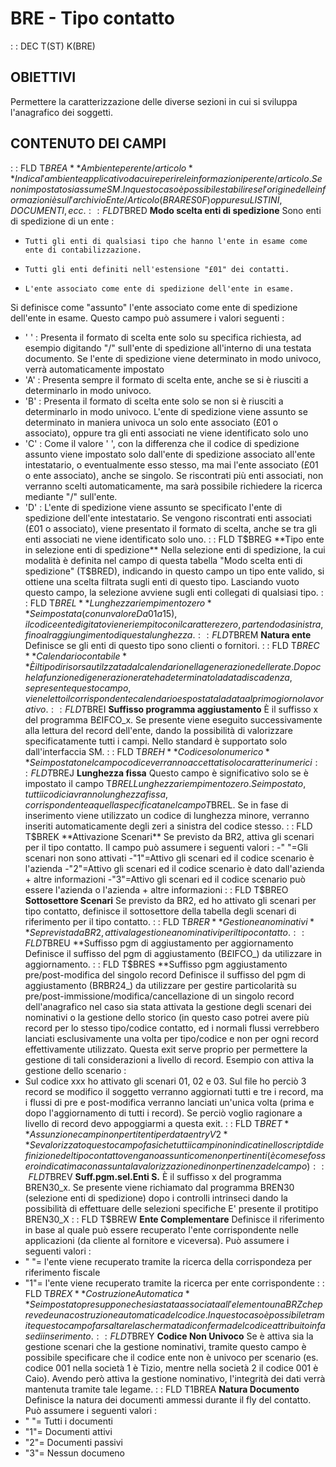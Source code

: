 # BRE - Tipo contatto
 :  : DEC T(ST) K(BRE)
## OBIETTIVI
Permettere la caratterizzazione delle diverse sezioni in cui si sviluppa l'anagrafico dei soggetti.
## CONTENUTO DEI CAMPI
 :  : FLD T$BREA **Ambiente per ente/articolo**
Indica l'ambiente applicativo da cui reperire le informazioni per ente/articolo. Se non impostato si assume SM. In questo caso è possibile stabilire se l'origine delle informazioni è sull'archivio Ente/Articolo (BRARES0F) oppure su LISTINI, DOCUMENTI, ecc.
 :  : FLD T$BRED **Modo scelta enti di spedizione**
Sono enti di spedizione di un ente : 
 *     Tutti gli enti di qualsiasi tipo che hanno l'ente in esame come ente di contabilizzazione.
 *     Tutti gli enti definiti nell'estensione "£01" dei contatti.
 *     L'ente associato come ente di spedizione dell'ente in esame.

Si definisce come "assunto" l'ente associato come ente di spedizione dell'ente in esame.
Questo campo può assumere i valori seguenti : 
- ' '  :  Presenta il formato di scelta ente solo su specifica richiesta, ad esempio digitando "/" sull'ente di spedizione all'interno di una testata  documento. Se l'ente di spedizione viene determinato in modo univoco, verrà automaticamente impostato
- 'A'  :  Presenta sempre il formato di scelta ente, anche se si è riusciti a determinarlo in modo univoco.
- 'B'  :  Presenta il formato di scelta ente solo se non si è riusciti a determinarlo in modo univoco. L'ente di spedizione viene assunto se determinato in maniera univoca un solo ente associato (£01 o associato), oppure tra gli enti associati ne viene identificato solo uno
- 'C'  :  Come il valore ' ', con la differenza che il codice di spedizione assunto viene impostato solo dall'ente di spedizione associato all'ente intestatario, o eventualmente esso stesso, ma mai l'ente associato (£01 o ente associato), anche se singolo.
Se riscontrati più enti associati, non verranno scelti automaticamente, ma sarà possibile richiedere la ricerca mediante "/" sull'ente.
- 'D'  :  L'ente di spedizione viene assunto se specificato l'ente di spedizione dell'ente intestatario. Se vengono riscontrati enti associati (£01 o associato), viene presentato il formato di scelta, anche se tra gli enti associati ne viene identificato solo uno.
 :  : FLD T$BREG **Tipo ente in selezione enti di spedizione**
Nella selezione enti di spedizione, la cui modalità è definita nel campo di questa tabella "Modo scelta enti di spedizione" (T$BRED), indicando in questo campo un tipo ente valido, si ottiene una scelta filtrata sugli enti di questo tipo.
Lasciando vuoto questo campo, la selezione avviene sugli enti collegati di qualsiasi tipo.
 :  : FLD T$BREL **Lunghezza riempimento zero**
Se impostata (con un valore Da 01 a 15), il codice ente digitato viene riempito con il carattere zero, partendo da sinistra, fino al raggiungimento di questa lunghezza.
 :  : FLD T$BREM **Natura ente**
Definisce se gli enti di questo tipo sono clienti o fornitori.
 :  : FLD T$BREC **Calendario contabile**
È il tipo di risorsa utilzzata dal calendario nella generazione delle rate. Dopo che la funzione di generazione rate ha determinato la data di scadenza, se presente questo campo, viene letto il corrispondente calendario e spostata la data al primo giorno lavorativo.
 :  : FLD T$BREI **Suffisso programma aggiustamento**
È il suffisso x del programma B£IFCO_x. Se presente viene eseguito successivamente alla lettura del record dell'ente, dando la possibilità di valorizzare specificatamente tutti i campi. Nello standard è supportato solo dall'interfaccia SM.
 :  : FLD T$BREH **Codice solo numerico**
Se impostato nel campo codice verranno accettati solo caratteri numerici
 :  : FLD T$BREJ **Lunghezza fissa**
Questo campo è significativo solo se è impostato il campo T$BREL Lunghezza riempimento zero.
Se impostato, tutti i codici avranno lunghezza fissa, corrispondente a quella specificata nel campo T$BREL.
Se in fase di inserimento viene utilizzato un codice di lunghezza minore, verranno inseriti automaticamente degli zeri a sinistra del codice stesso.
 :  : FLD T$BREK **Attivazione Scenari**
Se previsto da BR2, attiva gli scenari per il tipo contatto. Il campo può assumere i seguenti valori : 
-" "=Gli scenari non sono attivati
-"1"=Attivo gli scenari ed il codice scenario è l'azienda
-"2"=Attivo gli scenari ed il codice scenario è dato dall'azienda + altre informazioni
-"3"=Attivo gli scenari ed il codice scenario può essere l'azienda o l'azienda + altre informazioni
 :  : FLD T$BREO **Sottosettore Scenari**
Se previsto da BR2, ed ho attivato gli scenari per tipo contatto, definisce il sottosettore della tabella
degli scenari di riferimento per il tipo contatto.
 :  : FLD T$BRER **Gestione a nominativi**
Se prevista da BR2, attiva la gestione a nominativi per il tipo contatto.
 :  : FLD T$BREU **Suffisso pgm di aggiustamento per aggiornamento
Definisce il suffisso del pgm di aggiustamento (B£IFCO_) da utilizzare in aggiornamento.
 :  : FLD T$BRES **Suffisso pgm aggiustamento pre/post-modifica del singolo record
Definisce il suffisso del pgm di aggiustamento (BRBR24_) da utilizzare per gestire particolarità
su pre/post-immissione/modifica/cancellazione di un singolo record dell'anagrafico nel caso sia
stata attivata la gestione degli scenari dei nominativi o la gestione dello storico (in questo
caso potrei avere più record per lo stesso tipo/codice contatto, ed i normali flussi verrebbero
lanciati esclusivamente una volta per tipo/codice e non per ogni record effettivamente utilizzato.
Questa exit serve proprio per permettere la gestione di tali considerazioni a livello di record.
Esempio con attiva la gestione dello scenario : 
- Sul codice xxx ho attivato gli scenari 01, 02 e 03. Sul file ho perciò 3 record se modifico il soggetto verranno   aggiornati tutti e tre i record, ma i flussi di pre e post-modifica verranno lanciati un'unica volta (prima e dopo   l'aggiornamento di tutti i record). Se perciò voglio ragionare a livello di record devo appoggiarmi a questa exit.
 :  : FLD T$BRET **Assunzione campi non pertitenti per data entry V2**
Se valorizzato questo campo fa si che tutti i campi non indicati nello script di definizione del tipo contatto vengano assunti come non pertinenti (è come se fossero indicati ma con assunta la valorizzazione di non pertinenza del campo)
 :  : FLD T$BREV **Suff.pgm.sel.Enti S.**
È il suffisso x del programma BREN30_x. Se presente viene richiamato dal programma BREN30 (selezione enti di spedizione) dopo i controlli intrinseci dando la possibilità di effettuare delle selezioni specifiche
E' presente il protitipo BREN30_X
 :  : FLD T$BREW **Ente Complementare**
Definisce il riferimento in base al quale può essere recuperato l'ente corrispondente nelle applicazioni (da cliente al fornitore e viceversa). Può assumere i seguenti valori : 
- " "= l'ente viene recuperato tramite la ricerca della corrispondeza per riferimento fiscale
- "1"= l'ente viene recuperato tramite la ricerca per ente corrispondente
 :  : FLD T$BREX **Costruzione Automatica**
Se impostato presuppone che sia stata associata all'elemento una BRZ che prevede una costruzione automatica del codice. In questo caso è possibile tramite questo campo far saltare la schermata di conferma del codice attribuito in fase di inserimento.
 :  : FLD T$BREY **Codice Non Univoco**
Se è attiva sia la gestione scenari che la gestione nominativi, tramite questo campo è possibile specificare che il codice ente non è univoco per scenario (es. codice 001 nella società 1 è Tizio, mentre nella società 2 il codice 001 è Caio). Avendo però attiva la gestione nominativo, l'integrità dei dati verrà mantenuta tramite tale legame.
 :  : FLD T1BREA **Natura Documento**
Definisce la natura dei documenti ammessi durante il fly del contatto.
Può assumere i seguenti valori : 
- " "= Tutti i documenti
- "1"= Documenti attivi
- "2"= Documenti passivi
- "3"= Nessun documeno
